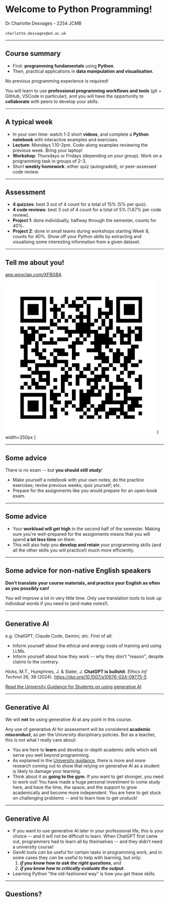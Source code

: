 # Welcome to Python Programming!

Dr Charlotte Desvages - 2254 JCMB

`charlotte.desvages@ed.ac.uk`

---

## Course summary

- First: **programming fundamentals** using **Python**.
- Then, practical applications in **data manipulation and visualisation**.

No previous programming experience is required!

You will learn to use **professional programming workflows and tools** (git + GitHub, VSCode in particular), and you will have the opportunity to **collaborate** with peers to develop your skills.

------

## A typical week

- In your own time: watch 1-2 short **videos**, and complete a **Python notebook** with interactive examples and exercises.
- **Lecture**: Mondays 1.10-2pm. Code-along examples reviewing the previous week. Bring your laptop!
- **Workshop**: Thursdays or Fridays (depending on your group). Work on a programming task in groups of 2-3.
- Short **weekly homework**: either quiz (autograded), or peer-assessed code review.

--------

## Assessment

- **4 quizzes**: best 3 out of 4 count for a total of 15% (5% per quiz).
- **4 code reviews**: best 3 out of 4 count for a total of 5% (1.67% per code review).
- **Project 1**: done individually, halfway through the semester, counts for 40%.
- **Project 2**: done in small teams during workshops starting Week 8, counts for 40%. Show off your Python skills by extracting and visualising some interesting information from a given dataset.

--------

## Tell me about you!

[app.wooclap.com/XFBGBA](https://app.wooclap.com/XFBGBA)

![QR code for Wooclap](wooclap_QR.png "QR code for Wooclap"){ width=250px }

---

## Some advice

There is no exam -- but **you should still study**!

- Make yourself a notebook with your own notes; do the practice exercises; revise previous weeks; quiz yourself; etc.
- Prepare for the assignments like you would prepare for an open-book exam.

---

## Some advice

- Your **workload will get high** in the second half of the semester. Making sure you're well-prepared for the assignments means that you will spend **a lot less time** on them.
- This will also help you **develop and retain** your programming skills (and all the other skills you will practice!) much more efficiently.

---

## Some advice for non-native English speakers

**Don't translate your course materials, and practice your English as often as you possibly can!**

You will improve a lot in very little time. Only use translation tools to look up individual words if you need to (and make notes!).

---

## Generative AI

e.g. ChatGPT, Claude Code, Gemini, etc. First of all:

- Inform yourself about the ethical and energy costs of training and using LLMs.
- Inform yourself about how they work -- why they don't "reason", despite claims to the contrary.

Hicks, M.T., Humphries, J. & Slater, J. **ChatGPT is bullshit**. _Ethics Inf Technol_ 26, 38 (2024). https://doi.org/10.1007/s10676-024-09775-5

[Read the University Guidance for Students on using generative AI](https://information-services.ed.ac.uk/computing/comms-and-collab/elm/guidance-for-working-with-generative-ai)

---

## Generative AI

We will **not** be using generative AI at any point in this course.

Any use of generative AI for assessment will be considered **academic misconduct**, as per the University disciplinary policies. But as a teacher, this is not what I really care about:

- You are here to **learn** and develop in-depth academic skills which will serve you well beyond programming.
- As explained in the [University guidance](https://information-services.ed.ac.uk/computing/comms-and-collab/elm/guidance-for-working-with-generative-ai), there is more and more research coming out to show that relying on generative AI as a student is likely to damage your learning.
- Think about it as **going to the gym**. If you want to get stronger, you need to work out! You have made a huge personal investment to come study here, and have the time, the space, and the support to grow academically and become more independent. You are here to get stuck on challenging problems -- and to learn how to get unstuck!

---

## Generative AI

- If you want to use generative AI later in your professional life, this is your choice -- and it will not be difficult to learn. When ChatGPT first came out, programmers had to learn all by themselves -- and they didn't need a university course!
- GenAI tools _can_ be useful for certain tasks in programming work, and in some cases they _can_ be useful to help with learning, but only:
    1. ***if you know how to ask the right questions***, and
    2. ***if you know how to critically evaluate the output***.
- Learning Python "the old-fashioned way" is how you get these skills.

---

## Questions?
